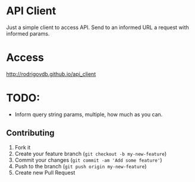# API Client

Just a simple client to access API. 
Send to an informed URL a request with informed params.

# Access

http://rodrigovdb.github.io/api_client

# TODO:
* Inform query string params, multiple, how much as you can.

## Contributing

1. Fork it
2. Create your feature branch (`git checkout -b my-new-feature`)
3. Commit your changes (`git commit -am 'Add some feature'`)
4. Push to the branch (`git push origin my-new-feature`)
5. Create new Pull Request
